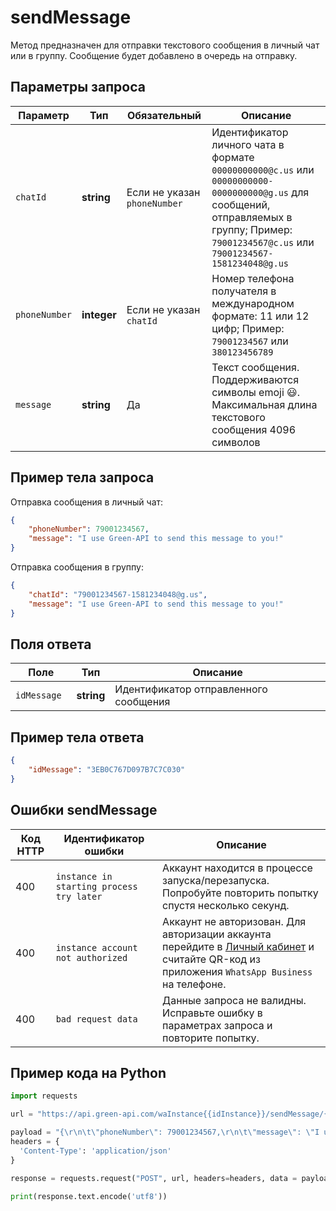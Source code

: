 # sendMessage

Метод предназначен для отправки текстового сообщения в личный чат или в группу.
Сообщение будет добавлено в очередь на отправку.

## Параметры запроса

Параметр | Тип | Обязательный | Описание
----- | ----- | ----- | -----
`chatId` | **string** | Если не указан `phoneNumber` | Идентификатор личного чата в формате `00000000000@c.us` или `00000000000-0000000000@g.us` для сообщений, отправляемых в группу; Пример: `79001234567@c.us` или `79001234567-1581234048@g.us`
`phoneNumber` | **integer** | Если не указан `chatId` | Номер телефона получателя в международном формате: 11 или 12 цифр; Пример: `79001234567` или `380123456789`
`message ` | **string** | Да | Текст сообщения. Поддерживаются символы emoji 😃. Максимальная длина текстового сообщения 4096 символов

## Пример тела запроса

Отправка сообщения в личный чат:
```json
{
    "phoneNumber": 79001234567,
    "message": "I use Green-API to send this message to you!"
}
```

Отправка сообщения в группу:
```json
{
    "chatId": "79001234567-1581234048@g.us",
    "message": "I use Green-API to send this message to you!"
}
```

## Поля ответа

Поле | Тип |  Описание
----- | ----- | -----
`idMessage ` | **string** | Идентификатор отправленного сообщения 

## Пример тела ответа

```json
{
    "idMessage": "3EB0C767D097B7C7C030"
}
```

## Ошибки sendMessage

Код HTTP | Идентификатор ошибки | Описание
----- | ----- | -----
400 | `instance in starting process try later` | Аккаунт находится в процессе запуска/перезапуска. Попробуйте повторить попытку спустя несколько секунд.
400 | `instance account not authorized` | Аккаунт не авторизован. Для авторизации аккаунта перейдите в [Личный кабинет](https://cabinet.green-api.com) и считайте QR-код из приложения `WhatsApp Business` на телефоне.
400 | `bad request data` | Данные запроса не валидны. Исправьте ошибку в параметрах запроса и повторите попытку.

## Пример кода на Python

```python
import requests

url = "https://api.green-api.com/waInstance{{idInstance}}/sendMessage/{{apiTokenInstance}}"

payload = "{\r\n\t\"phoneNumber\": 79001234567,\r\n\t\"message\": \"I use Green-API to send this message to you!\"\r\n}"
headers = {
  'Content-Type': 'application/json'
}

response = requests.request("POST", url, headers=headers, data = payload)

print(response.text.encode('utf8'))
```